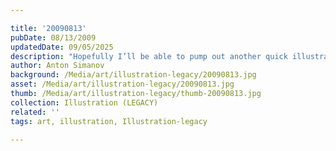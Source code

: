 ```yaml
---

title: '20090813'
pubDate: 08/13/2009
updatedDate: 09/05/2025
description: "Hopefully I’ll be able to pump out another quick illustration before the semester starts, during which time I become bogged with other projects. Thank you for your time, and enjoy. :)"
author: Anton Simanov
background: /Media/art/illustration-legacy/20090813.jpg
asset: /Media/art/illustration-legacy/20090813.jpg
thumb: /Media/art/illustration-legacy/thumb-20090813.jpg
collection: Illustration (LEGACY)
related: ''
tags: art, illustration, Illustration-legacy

---
```


